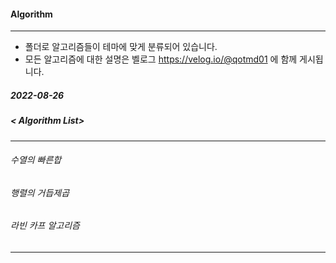 #### Algorithm
------------------------------------------
* 폴더로 알고리즘들이 테마에 맞게 분류되어 있습니다. 
* 모든 알고리즘에 대한 설명은 벨로그 https://velog.io/@qotmd01 에 함께 게시됩니다. 

##### 2022-08-26
##### < Algorithm List>
------------------------------------------
###### 수열의 빠른합
###### 행렬의 거듭제곱
###### 라빈 카프 알고리즘
------------------------------------------
